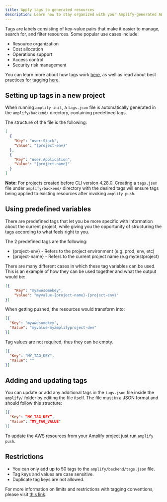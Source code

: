```yaml
---
title: Apply tags to generated resources
description: Learn how to stay organized with your Amplify-generated AWS resources by tagging them through the CLI
---
```


Tags are labels consisting of key-value pairs that make it easier to manage, search for, and filter resources. Some popular use cases include:

- Resource organization
- Cost allocation
- Operations support
- Access control
- Security risk management

You can learn more about how tags work [here](https://docs.aws.amazon.com/general/latest/gr/aws_tagging.html), as well as read about best practices for tagging [here](https://d1.awsstatic.com/whitepapers/aws-tagging-best-practices.pdf).

## Setting up tags in a new project

When running `amplify init`, a `tags.json` file is automatically generated in the `amplify/backend/` directory, containing predefined tags.

The structure of the file is the following:

```json
[
  {
    "Key": "user:Stack",
    "Value": "{project-env}"
  },
  {
    "Key": "user:Application",
    "Value": "{project-name}"
  }
]
```

**Note:** For projects created before CLI version 4.28.0. Creating a `tags.json` file under `amplify/backend/` directory with the desired tags will ensure tags being applied to existing resources after invoking `amplify push`.

## Using predefined variables

There are predefined tags that let you be more specific with information about the current project, while giving you the opportunity of structuring the tags according to what feels right to you.

The 2 predefined tags are the following:

- {project-env} - Refers to the project environment (e.g. prod, env, etc)
- {project-name} - Refers to the current project name (e.g mytestproject)

There are many different cases in which these tag variables can be used. This is an example of how they can be used together and what the output would be:

```json
[{
    "Key": "myawesomekey",
    "Value": "myvalue-{project-name}-{project-env}"
}]
```

When getting pushed, the resources would transform into:

```json
[{
  "Key": "myawesomekey",
  "Value": "myvalue-myamplifyproject-dev"
}]
```

Tag values are not required, thus they can be empty.

```json
[{
  "Key": "MY_TAG_KEY",
  "Value": ""
}]
```

## Adding and updating tags

You can update or add any additional tags in the `tags.json` file inside the `amplify/` folder by editing the file itself. The file must in a JSON format and should follow this structure:

```json
[{
  "Key": “MY_TAG_KEY”,
  "Value": “MY_TAG_VALUE"
}]
```

To update the AWS resources from your Amplify project just run `amplify push`.

## Restrictions

- You can only add up to 50 tags to the `amplify/backend/tags.json` file.
- Tag keys and values are case sensitive.
- Duplicate tag keys are not allowed.

<amplify-callout>

For more information on limits and restrictions with tagging conventions, please visit [this link](https://docs.aws.amazon.com/general/latest/gr/aws_tagging.html).

</amplify-callout>
